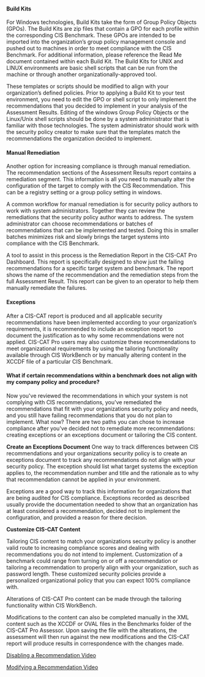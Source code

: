 #### Build Kits ####

For Windows technologies, Build Kits take the form of Group Policy Objects (GPOs). The Build Kits are zip files that contain a GPO for each profile within the corresponding CIS Benchmark. These GPOs are intended to be imported into the organization’s group policy management console and pushed out to machines in order to meet compliance with the CIS Benchmark. For additional information, please reference the Read Me document contained within each Build Kit.  The Build Kits for UNIX and LINUX environments are basic shell scripts that can be run from the machine or through another organizationally-approved tool.

These templates or scripts should be modified to align with your organization’s defined policies.  Prior to applying a Build Kit to your test environment, you need to edit the GPO or shell script to only implement the recommendations that you decided to implement in your analysis of the Assessment Results.  Editing of the windows Group Policy Objects or the Linux/Unix shell scripts should be done by a system administrator that is familiar with those technologies.  The system administrator should work with the security policy creator to make sure that the templates match the recommendations the organization decided to implement.

#### Manual Remediation ####

Another option for increasing compliance is through manual remediation.  The recommendation sections of the Assessment Results report contains a remediation segment.  This information is all you need to manually alter the configuration of the target to comply with the CIS Recommendation.  This can be a registry setting or a group policy setting in windows.  

A common workflow for manual remediation is for security policy authors to work with system administrators.  Together they can review the remediations that the security policy author wants to address.  The system administrator can choose recommendations or batches of recommendations that can be implemented and tested.  Doing this in smaller batches minimizes risk and slowly brings the target systems into compliance with the CIS Benchmark.

A tool to assist in this process is the Remediation Report in the CIS-CAT Pro Dashboard.  This report is specifically designed to show just the failing recommendations for a specific target system and benchmark.  The report shows the name of the recommendation and the remediation steps from the full Assessment Result.  This report can be given to an operator to help them manually remediate the failures.

#### Exceptions ####

After a CIS-CAT report is produced and all applicable security recommendations have been implemented according to your organization’s requirements, it is recommended to include an exception report to document the justification as to why some recommendations were not applied. CIS-CAT Pro users may also customize these recommendations to meet organizational requirements by using the tailoring functionality available through CIS WorkBench or by manually altering content in the XCCDF file of a particular CIS Benchmark.

#### What if certain recommendations within a benchmark does not align with my company policy and procedure? ####
Now you've reviewed the recommendations in which your system is not complying with CIS recommendations,  you've remediated the recommendations that fit with your organizations security policy and needs, and you still have failing recommendations that you do not plan to implement.  What now?  There are two paths you can chose to increase compliance after you've decided not to remediate more recommendations:  creating exceptions or an exceptions document or tailoring the CIS content.

**Create an Exceptions Document**
One way to track differences between CIS recommendations and your organizations security policy is to create an exceptions document to track any recommendations do not align with your security policy. The exception should list what target systems the exception applies to, the recommendation number and title and the rationale as to why that recommendation cannot be applied in your environment.

Exceptions are a good way to track this information for organizations that are being audited for CIS compliance.  Exceptions recorded as described usually provide the documentation needed to show that an organization has at least considered a recommendation,  decided not to implement the configuration, and provided a reason for there decision.

**Customize CIS-CAT Content**

 Tailoring CIS content to match your organizations security policy is another valid route to increasing compliance scores and dealing with recommendations you do not intend to implement.  Customization of a benchmark could range from turning on or off a recommendation or tailoring a recommendation to properly align with your organization, such as password length.  These customized security policies provide a personalized organizational policy that you can expect 100% compliance with.

Alterations of CIS-CAT Pro content can be made through the tailoring functionality within CIS WorkBench.

Modifications to the content can also be completed manually in the XML content such as the XCCDF or OVAL files in the Benchmarks folder of the CIS-CAT Pro Assessor. Upon saving the file with the alterations, the assessment will then run against the new modifications and the CIS-CAT report will produce results in correspondence with the changes made.

[Disabling a Recommendation Video](https://www.youtube.com/watch?v=eIEtWFpEAZE)

[Modifying a Recommendation Video](https://www.youtube.com/watch?v=7iO877jX9IM)
